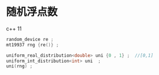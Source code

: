 # 随机浮点数

c++ 11 

```c++
random_device re ; 
mt19937 rng {re()} ;

uniform_real_distribution<double> uni {0 , 1} ;  //[0,1]
uniform_int_distribution<int> uni  ;
uni(rng) ;


```




